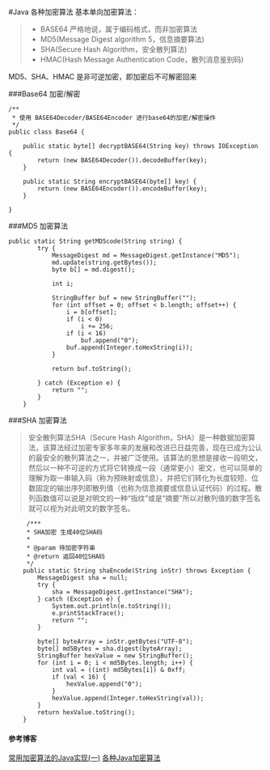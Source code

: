 #Java 各种加密算法
基本单向加密算法：
> * BASE64 严格地说，属于编码格式，而非加密算法
> * MD5(Message Digest algorithm 5，信息摘要算法)
> * SHA(Secure Hash Algorithm，安全散列算法)
> * HMAC(Hash Message Authentication Code，散列消息鉴别码)

MD5、SHA、HMAC 是非可逆加密，即加密后不可解密回来

###Base64 加密/解密
```
/**
 * 使用 BASE64Decoder/BASE64Encoder 进行base64的加密/解密操作
 */
public class Base64 {

	public static byte[] decryptBASE64(String key) throws IOException {
		return (new BASE64Decoder()).decodeBuffer(key);
	}

	public static String encryptBASE64(byte[] key) {
		return (new BASE64Encoder()).encodeBuffer(key);
	}
	
}
```

###MD5 加密算法
```
public static String getMD5code(String string) {
		try {
			MessageDigest md = MessageDigest.getInstance("MD5");
			md.update(string.getBytes());
			byte b[] = md.digest();

			int i;

			StringBuffer buf = new StringBuffer("");
			for (int offset = 0; offset < b.length; offset++) {
				i = b[offset];
				if (i < 0)
					i += 256;
				if (i < 16)
					buf.append("0");
				buf.append(Integer.toHexString(i));
			}

			return buf.toString();

		} catch (Exception e) {
			return "";
		}
	}
```

###SHA 加密算法
>安全散列算法SHA（Secure Hash Algorithm，SHA）是一种数据加密算法，该算法经过加密专家多年来的发展和改进已日益完善，现在已成为公认的最安全的散列算法之一，并被广泛使用。该算法的思想是接收一段明文，然后以一种不可逆的方式将它转换成一段（通常更小）密文，也可以简单的理解为取一串输入码（称为预映射或信息），并把它们转化为长度较短、位数固定的输出序列即散列值（也称为信息摘要或信息认证代码）的过程。散列函数值可以说是对明文的一种“指纹”或是“摘要”所以对散列值的数字签名就可以视为对此明文的数字签名。

```
     /***
	 * SHA加密 生成40位SHA码
	 * 
	 * @param 待加密字符串
	 * @return 返回40位SHA码
	 */
	public static String shaEncode(String inStr) throws Exception {
		MessageDigest sha = null;
		try {
			sha = MessageDigest.getInstance("SHA");
		} catch (Exception e) {
			System.out.println(e.toString());
			e.printStackTrace();
			return "";
		}

		byte[] byteArray = inStr.getBytes("UTF-8");
		byte[] md5Bytes = sha.digest(byteArray);
		StringBuffer hexValue = new StringBuffer();
		for (int i = 0; i < md5Bytes.length; i++) {
			int val = ((int) md5Bytes[i]) & 0xff;
			if (val < 16) {
				hexValue.append("0");
			}
			hexValue.append(Integer.toHexString(val));
		}
		return hexValue.toString();
	}
```

#### 参考博客
[常用加密算法的Java实现(一)](http://www.blogjava.net/amigoxie/archive/2014/06/01/414299.html)
[各种Java加密算法](http://www.open-open.com/lib/view/open1397274257325.html)

